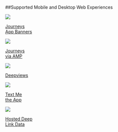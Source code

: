 ##Supported Mobile and Desktop Web Experiences

<div class="nav-wrap flex-wrap">
  <a href="/pages/web/journeys">
    <div>
      <img src="../../../img/pages/resources/journey/journeys.png"/>
      <p>Journeys<br/>App Banners</p>
    </div>
  </a>
  <a href="/pages/web/amp-journeys">
  <div>
    <img src="../../../img/pages/resources/journey/journeys.png"/>
    <p>Journeys<br/>via AMP</p>
  </div>
  </a>
  <a href="/pages/web/deep-views">
    <div>
      <img src="../../../img/pages/deepviews/deepviews.png"/>
      <p>Deepviews</p>
    </div>
  </a>
	<a href="/pages/web/text-me-the-app">
    <div>
      <img src="../../../img/pages/text-me-the-app/text-app.png"/>
      <p>Text Me<br/>the App</p>
    </div>
  </a>
	<a href="/pages/web/hosted-data">
    <div>
      <img src="../../../img/pages/resources/journey/hosted-data.png"/>
      <p>Hosted Deep<br/>Link Data</p>
    </div>
  </a>
</div>
